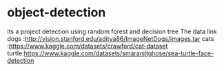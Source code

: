# object-detection
its a project detection using  random forest and decision tree
The data link 
dogs :http://vision.stanford.edu/aditya86/ImageNetDogs/images.tar
cats :https://www.kaggle.com/datasets/crawford/cat-dataset
turtle:https://www.kaggle.com/datasets/smaranjitghose/sea-turtle-face-detection
